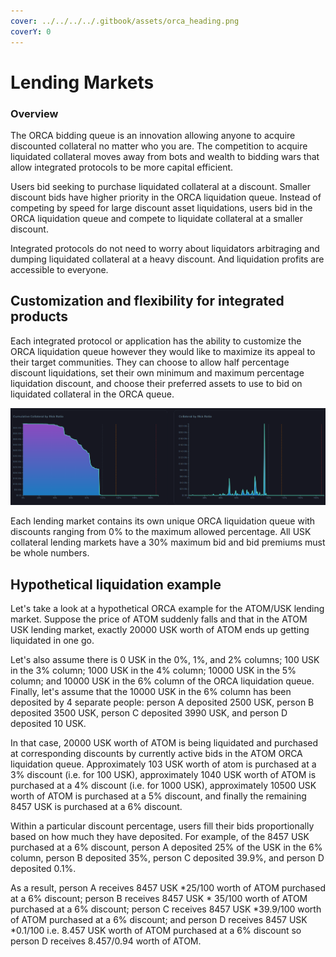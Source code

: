 ```yaml
---
cover: ../../../../.gitbook/assets/orca_heading.png
coverY: 0
---
```


# Lending Markets

### Overview

The ORCA bidding queue is an innovation allowing anyone to acquire discounted collateral no matter who you are. The competition to acquire liquidated collateral moves away from bots and wealth to bidding wars that allow integrated protocols to be more capital efficient.

Users bid seeking to purchase liquidated collateral at a discount. Smaller discount bids have higher priority in the ORCA liquidation queue. Instead of competing by speed for large discount asset liquidations, users bid in the ORCA liquidation queue and compete to liquidate collateral at a smaller discount.

Integrated protocols do not need to worry about liquidators arbitraging and dumping liquidated collateral at a heavy discount. And liquidation profits are accessible to everyone.&#x20;

## Customization and flexibility for integrated products

Each integrated protocol or application has the ability to customize the ORCA liquidation queue however they would like to maximize its appeal to their target communities. They can choose to allow half percentage discount liquidations, set their own minimum and maximum percentage liquidation discount, and choose their preferred assets to use to bid on liquidated collateral in the ORCA queue.&#x20;

&#x20;                           ![](<../../../../.gitbook/assets/image (47).png>)

Each lending market contains its own unique ORCA liquidation queue with discounts ranging from 0% to the maximum allowed percentage. All USK collateral lending markets have a 30% maximum bid and bid premiums must be whole numbers.

## Hypothetical liquidation example

Let's take a look at a hypothetical ORCA example for the ATOM/USK lending market. Suppose the price of ATOM suddenly falls and that in the ATOM USK lending market, exactly 20000 USK worth of ATOM ends up getting liquidated in one go.

Let's also assume there is 0 USK in the 0%, 1%, and 2% columns; 100 USK in the 3% column; 1000 USK in the 4% column; 10000 USK in the 5% column; and 10000 USK in the 6% column of the ORCA liquidation queue. Finally, let's assume that the 10000 USK in the 6% column has been deposited by 4 separate people: person A deposited 2500 USK, person B deposited 3500 USK, person C deposited 3990 USK, and person D deposited 10 USK.

In that case, 20000 USK worth of ATOM is being liquidated and purchased at corresponding discounts by currently active bids in the ATOM ORCA liquidation queue. Approximately 103 USK worth of atom is purchased at a 3% discount (i.e. for 100 USK), approximately 1040 USK worth of ATOM is purchased at a 4% discount (i.e. for 1000 USK), approximately 10500 USK worth of ATOM is purchased at a 5% discount, and finally the remaining 8457 USK is purchased at a 6% discount.

Within a particular discount percentage, users fill their bids proportionally based on how much they have deposited. For example, of the 8457 USK purchased at a 6% discount, person A deposited 25% of the USK in the 6% column, person B deposited 35%, person C deposited 39.9%, and person D deposited 0.1%.

As a result, person A receives 8457 USK \*25/100 worth of ATOM purchased at a 6% discount; person B receives 8457 USK \* 35/100 worth of ATOM purchased at a 6% discount; person C receives 8457 USK \*39.9/100 worth of ATOM purchased at a 6% discount; and person D receives 8457 USK \*0.1/100 i.e. 8.457 USK worth of ATOM purchased at a 6% discount so person D receives 8.457/0.94 worth of ATOM.&#x20;
